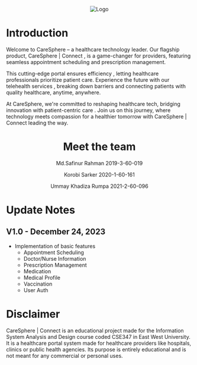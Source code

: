 <div align="center">

![Logo](https://i.imgur.com/aBDQqZV.png)

</div>

# Introduction

Welcome to CareSphere – a healthcare technology leader. Our flagship product, CareSphere | Connect , is a game-changer for providers, featuring seamless appointment scheduling and prescription management.

This cutting-edge portal ensures efficiency , letting healthcare professionals prioritize patient care. Experience the future with our telehealth services , breaking down barriers and connecting patients with quality healthcare, anytime, anywhere.

At CareSphere, we're committed to reshaping healthcare tech, bridging innovation with patient-centric care . Join us on this journey, where technology meets compassion for a healthier tomorrow with CareSphere | Connect leading the way.

<div align="center">

# Meet the team

Md.Safinur Rahman
2019-3-60-019

Korobi Sarker 
2020-1-60-161

Ummay Khadiza Rumpa
2021-2-60-096

</div>

# Update Notes

## V1.0 - December 24, 2023

- Implementation of basic features
  - Appointment Scheduling
  - Doctor/Nurse Information
  - Prescription Management
  - Medication
  - Medical Profile
  - Vaccination
  - User Auth

# Disclaimer

CareSphere | Connect is an educational project made for the Information System Analysis and Design course coded CSE347 in East West University. It is a healthcare portal system made for healthcare providers like hospitals, clinics or public health agencies. Its purpose is entirely educational and is not meant for any commercial or personal uses.
